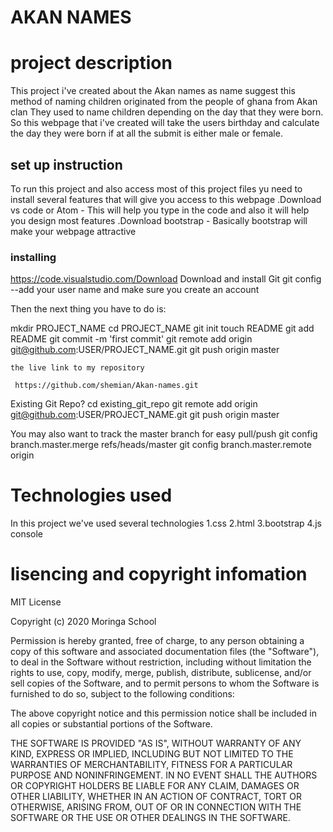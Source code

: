 # AKAN NAMES

# project description
   This project i've created about the Akan names
   as name suggest this method of naming children originated from the people of ghana from Akan clan
   They used to name children depending on the day that they were born.
   So this webpage that i've created will take the users  birthday and calculate the day they were born
   if at all the submit is either male or female.
   
## set up instruction
To run this project and also access most of this project files yu need to install several features that will give you access 
to this webpage
  .Download vs code or Atom - This will help you type in the code and also it will help you design most features
  .Download bootstrap - Basically bootstrap will make your webpage attractive 
  ### installing
 https://code.visualstudio.com/Download
  Download and install Git
  git config --add your user name and make sure you create an account 
  
  Then the next thing you have to do is:
  
  mkdir PROJECT_NAME
  cd PROJECT_NAME
  git init
  touch README
  git add README
  git commit -m 'first commit'
  git remote add origin git@github.com:USER/PROJECT_NAME.git
  git push origin master
    
    the live link to my repository
    
     https://github.com/shemian/Akan-names.git
     
     
Existing Git Repo?
  cd existing_git_repo
  git remote add origin git@github.com:USER/PROJECT_NAME.git
  git push origin master

You may also want to track the master branch for easy pull/push
  git config branch.master.merge refs/heads/master
  git config branch.master.remote origin
  
  # Technologies used
  In this project we've used several technologies
       1.css
       2.html
       3.bootstrap
       4.js console
       
  # lisencing and copyright infomation
  MIT License

Copyright (c) 2020 Moringa School

Permission is hereby granted, free of charge, to any person obtaining a copy of this software and associated documentation files (the "Software"), to deal in the Software without restriction, including without limitation the rights to use, copy, modify, merge, publish, distribute, sublicense, and/or sell copies of the Software, and to permit persons to whom the Software is furnished to do so, subject to the following conditions:

The above copyright notice and this permission notice shall be included in all copies or substantial portions of the Software.

THE SOFTWARE IS PROVIDED "AS IS", WITHOUT WARRANTY OF ANY KIND, EXPRESS OR IMPLIED, INCLUDING BUT NOT LIMITED TO THE WARRANTIES OF MERCHANTABILITY, FITNESS FOR A PARTICULAR PURPOSE AND NONINFRINGEMENT. IN NO EVENT SHALL THE AUTHORS OR COPYRIGHT HOLDERS BE LIABLE FOR ANY CLAIM, DAMAGES OR OTHER LIABILITY, WHETHER IN AN ACTION OF CONTRACT, TORT OR OTHERWISE, ARISING FROM, OUT OF OR IN CONNECTION WITH THE SOFTWARE OR THE USE OR OTHER DEALINGS IN THE SOFTWARE.
 
 
